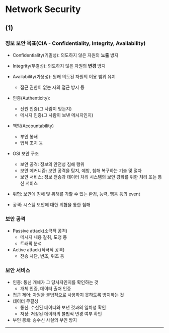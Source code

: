 # Network Security

## (1)

### 정보 보안 목표(CIA - Confidentiality, Integrity, Availability)

- Confidentiality(기밀성): 의도하지 않은 자원의 **노출** 방지
- Integrity(무결성): 의도하지 않은 자원의 **변경** 방지
- Availability(가용성): 원래 의도된 자원의 이용 범위 유지

  - 접근 권한이 없는 자의 접근 방지 등

- 인증(Authenticity):

  - 신원 인증(그 사람이 맞는지)
  - 메시지 인증(그 사람이 보낸 메시지인지)

- 책임(Accountability)

  - 부인 봉쇄
  - 법적 조치 등

- OSI 보안 구조

  - 보안 공격: 정보의 안전성 침해 행위
  - 보안 메커니즘: 보안 공격을 탐지, 예방, 침해 복구하는 기술 및 절차
  - 보안 서비스: 정보 전송과 데이터 처리 시스템의 보안 강화를 위한 처리 또는 통신 서비스

- 위협: 보안에 침해 및 위해를 가할 수 있는 환경, 능력, 행동 등의 event
- 공격: 시스템 보안에 대한 위협을 통한 침해

### 보안 공격

- Passive attack(소극적 공격)
  - 메시지 내용 갈취, 도청 등
  - 트래픽 분석
- Active attack(적극적 공격)
  - 전송 차단, 변조, 위조 등

### 보안 서비스

- 인증: 통신 개체가 그 당사자인지를 확인하는 것
  - 개체 인증, 데이터 출처 인증
- 접근 제어: 자원을 불법적으로 사용하지 못하도록 방지하는 것
- 데이터 무결성
  - 통신: 수신된 데이터와 보낸 것과의 일치성 확인
  - 저장: 저장된 데이터의 불법적 변경 여부 확인
- 부인 봉쇄: 송수신 사실의 부인 방지

---

